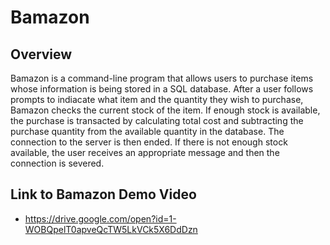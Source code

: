 # Bamazon

## Overview

Bamazon is a command-line program that allows users to purchase items whose information is being stored in a SQL database. After a user follows prompts to indiacate what item and the quantity they wish to purchase, Bamazon checks the current stock of the item. If enough stock is available, the purchase is transacted by calculating total cost and subtracting the purchase quantity from the available quantity in the database. The connection to the server is then ended. If there is not enough stock available, the user receives an appropriate message and then the connection is severed.

## Link to Bamazon Demo Video

* https://drive.google.com/open?id=1-WOBQpelT0apveQcTW5LkVCk5X6DdDzn



